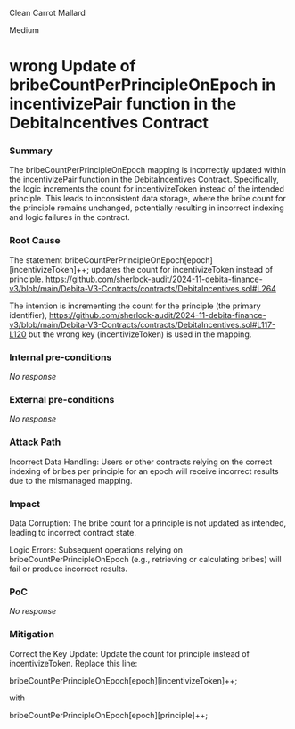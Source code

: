 Clean Carrot Mallard

Medium

# wrong Update of bribeCountPerPrincipleOnEpoch in incentivizePair function in the DebitaIncentives Contract

### Summary

The bribeCountPerPrincipleOnEpoch mapping is incorrectly updated within the incentivizePair function in the DebitaIncentives Contract. Specifically, the logic increments the count for incentivizeToken instead of the intended principle. This leads to inconsistent data storage, where the bribe count for the principle remains unchanged, potentially resulting in incorrect indexing and logic failures in the contract.

### Root Cause

The statement bribeCountPerPrincipleOnEpoch[epoch][incentivizeToken]++; updates the count for incentivizeToken instead of principle.
https://github.com/sherlock-audit/2024-11-debita-finance-v3/blob/main/Debita-V3-Contracts/contracts/DebitaIncentives.sol#L264

The intention is incrementing the count for the principle (the primary identifier), 
https://github.com/sherlock-audit/2024-11-debita-finance-v3/blob/main/Debita-V3-Contracts/contracts/DebitaIncentives.sol#L117-L120
but the wrong key (incentivizeToken) is used in the mapping.

### Internal pre-conditions

_No response_

### External pre-conditions

_No response_

### Attack Path

Incorrect Data Handling: Users or other contracts relying on the correct indexing of bribes per principle for an epoch will receive incorrect results due to the mismanaged mapping.

### Impact

Data Corruption: The bribe count for a principle is not updated as intended, leading to incorrect contract state.

Logic Errors: Subsequent operations relying on bribeCountPerPrincipleOnEpoch (e.g., retrieving or calculating bribes) will fail or produce incorrect results.

### PoC

_No response_

### Mitigation

Correct the Key Update: Update the count for principle instead of incentivizeToken. Replace this line:

bribeCountPerPrincipleOnEpoch[epoch][incentivizeToken]++;

with

bribeCountPerPrincipleOnEpoch[epoch][principle]++;

